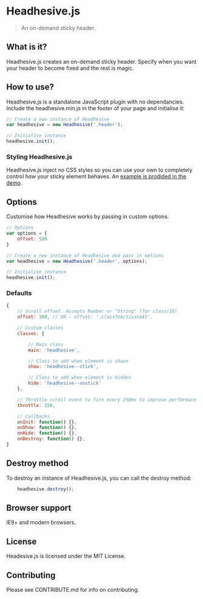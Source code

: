 # Headhesive.js
> An on-demand sticky header.

## What is it?
Headhesive.js creates an on-demand sticky header. Specify when you want your header to become fixed and the rest is magic.

## How to use?
Headhesive.js is a standalone JavaScript plugin with no dependancies. Include the headhesive.min.js in the footer of your page and initialise it:

```javascript
// Create a new instance of Headhesive
var headhesive = new Headhesive('.header');

// Initialise instance
headhesive.init();
```

### Styling Headhesive.js
Headhesive.js inject no CSS styles so you can use your own to completely control how your sticky element behaves. An [example is prodided in the demo](demo/headhesive.css).

## Options
Customise how Headhesive works by passing in custom options.

```javascript
// Options
var options = {
    offset: 500
}

// Create a new instance of Headhesive and pass in options
var headhesive = new Headhesive('.header', options);

// Initialise instance
headhesive.init();
```

### Defaults

```javascript
{
    // Scroll offset. Accepts Number or "String" (for class/ID)
    offset: 300, // OR — offset: '.classToActivateAt',

    // Custom classes
    classes: {

        // Main class
        main: 'headhesive',

        // Class to add when element is shown
        show: 'headhesive--stick',

        // Class to add when element is hidden
        hide: 'headhesive--unstick'
    },

    // Throttle scroll event to fire every 250ms to improve performace
    throttle: 250,

    // Callbacks
    onInit: function() {},
    onShow: function() {},
    onHide: function() {},
    onDestroy: function() {},
}
```

## Destroy method
To destroy an instance of Headhesive.js, you can call the destroy method:

```javascript
    headhesive.destroy();
```

## Browser support
IE9+ and modern browsers.

## License
Headesive.js is licensed under the MIT License.

## Contributing
Please see CONTRIBUTE.md for info on contributing.
